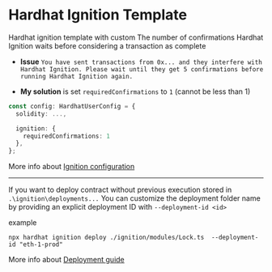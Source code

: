 # Hardhat Ignition Template

Hardhat ignition template with custom The number of confirmations Hardhat Ignition waits before considering a transaction as complete

* **Issue**
`You have sent transactions from 0x... and they interfere with Hardhat Ignition. Please wait until they get 5 confirmations before running Hardhat Ignition again.`

* **My solution** is set `requiredConfirmations` to `1` (cannot be less than 1)
```ts
const config: HardhatUserConfig = {
  solidity: ...,

  ignition: {
    requiredConfirmations: 1
  },
};
```

More info about [Ignition configuration](https://github.com/NomicFoundation/hardhat/blob/main/docs/src/content/ignition/docs/config/index.md)

----

If you want to deploy contract without previous execution stored in `.\ignition\deployments...` You can customize the deployment folder name by providing an explicit deployment ID with `--deployment-id <id>`

example

```
npx hardhat ignition deploy ./ignition/modules/Lock.ts  --deployment-id "eth-1-prod"
```

More info about [Deployment guide](https://github.com/NomicFoundation/hardhat/blob/main/docs/src/content/ignition/docs/guides/deploy.md)